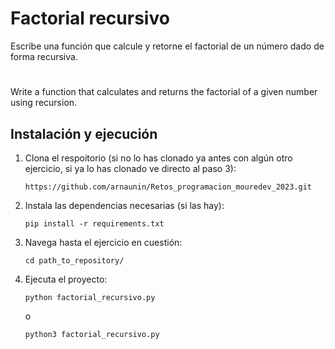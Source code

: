 # Factorial recursivo

Escribe una función que calcule y retorne el factorial de un número dado de forma recursiva.

#

Write a function that calculates and returns the factorial of a given number using recursion.

## Instalación y ejecución
1. Clona el respoitorio (si no lo has clonado ya antes con algún otro ejercicio, si ya lo has clonado ve directo al paso 3):
   ```
   https://github.com/arnaunin/Retos_programacion_mouredev_2023.git
   ```
2. Instala las dependencias necesarias (si las hay):
   ```
   pip install -r requirements.txt
   ```
3. Navega hasta el ejercicio en cuestión:
   ```
   cd path_to_repository/
   ```
4. Ejecuta el proyecto:
   ```
   python factorial_recursivo.py
   ```
   o
   ```
   python3 factorial_recursivo.py







